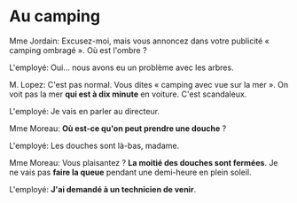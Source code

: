 # Au camping

Mme Jordain: Excusez-moi, mais vous annoncez dans votre publicité « camping ombragé ». Où est l'ombre ?

L'employé: Oui... nous avons eu un problème avec les arbres.

M. Lopez: C'est pas normal. Vous dites « camping avec vue sur la mer ». On voit pas la mer **qui est à dix minute** en voiture. C'est scandaleux.

L'employé: Je vais en parler au directeur.

Mme Moreau: **Où est-ce qu'on peut prendre une douche** ?

L'employé: Les douches sont là-bas, madame.

Mme Moreau: Vous plaisantez ? **La moitié des douches sont fermées**. Je ne vais pas **faire la queue** pendant une demi-heure en plein soleil.

L'employé: **J'ai demandé à un technicien de venir**.
